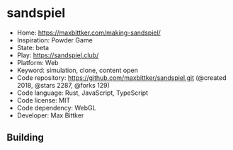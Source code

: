 # sandspiel

- Home: https://maxbittker.com/making-sandspiel/
- Inspiration: Powder Game
- State: beta
- Play: https://sandspiel.club/
- Platform: Web
- Keyword: simulation, clone, content open
- Code repository: https://github.com/maxbittker/sandspiel.git (@created 2018, @stars 2287, @forks 129)
- Code language: Rust, JavaScript, TypeScript
- Code license: MIT
- Code dependency: WebGL
- Developer: Max Bittker

## Building
